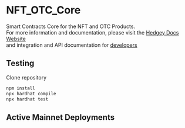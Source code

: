 # NFT_OTC_Core
Smart Contracts Core for the NFT and OTC Products.  
For more information and documentation, please visit the [Hedgey Docs Website](https://global-alfalfa-07c.notion.site/Hedgey-OTC-deals-cbc7b0047d7343e3ba2e236741e9c9bd)  
and integration and API documentation for [developers](https://global-alfalfa-07c.notion.site/Hedgey-Community-Docs-986d65ac801d4fc88ec11d154ae5a33a)

## Testing
Clone repository

``` bash
npm install
npx hardhat compile
npx hardhat test
```

## Active Mainnet Deployments
